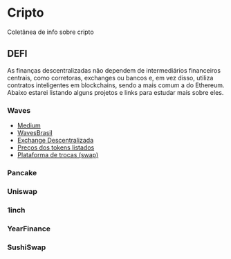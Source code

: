 # Cripto
Coletânea de info sobre cripto

## DEFI

As finanças descentralizadas não dependem de intermediários financeiros centrais, como corretoras, exchanges ou bancos e, em vez disso, utiliza contratos inteligentes em blockchains, sendo a mais comum a do Ethereum. Abaixo estarei listando alguns projetos e links para estudar mais sobre eles.

### Waves

* [Medium](https://medium.com/wavesprotocol)
* [WavesBrasil](https://www.wavesbrasil.com.br/)
* [Exchange Descentralizada](https://waves.exchange/sign-in/)
* [Preços dos tokens listados](https://wavescap.com/)
* [Plataforma de trocas (swap)](https://swop.fi/)

### Pancake

### Uniswap

### 1inch

### YearFinance

### SushiSwap
